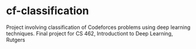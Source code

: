 # cf-classification
Project involving classification of Codeforces problems using deep learning techniques. Final project for CS 462, Introductiont to Deep Learning, Rutgers
